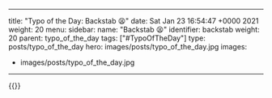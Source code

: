 
---
title: "Typo of the Day: Backstab 😫"
date: Sat Jan 23 16:54:47 +0000 2021
weight: 20
menu:
  sidebar:
    name: "Backstab 😫"
    identifier: backstab
    weight: 20
    parent: typo_of_the_day
tags: ["#TypoOfTheDay"]
type: posts/typo_of_the_day
hero: images/posts/typo_of_the_day.jpg
images:
- images/posts/typo_of_the_day.jpg
---


{{<x user="mariatta" id="1353023383311708161">}}

